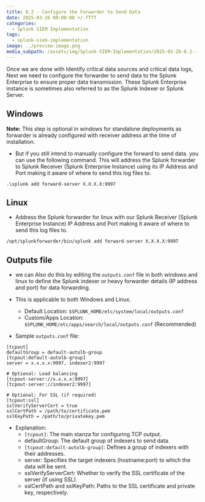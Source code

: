 ```yaml
---
title: 8.2 - Configure the Forwarder to Send Data
date: 2025-03-26 00:00:00 +/-TTTT
categories:
  - Splunk SIEM Implementation
tags:
  - splunk-siem-implementation
image: ../preview-image.png
media_subpath: /assets/img/Splunk-SIEM-Implementation/2025-03-26-8.2---Configure-the-Forwarder-to-Send-Data/
---
```

   
Once we are done with Identify critical data sources and critical data logs, Next we need to configure the forwarder to send data to the Splunk Enterprise to ensure proper data transmission. These Splunk Enterprise instance is sometimes also referred to as the Splunk Indexer or Splunk Server.

## Windows

**Note:** This step is optional in windows for standalone deployments as forwarder is already configured with receiver address at the time of installation.

- But if you still intend to manually configure the forward to send data. you can use the following command. This will address the Splunk forwarder to Splunk Receiver (Splunk Enterprise Instance) using its IP Address and Port making it aware of where to send this log files to.

```
.\splunk add forward-server X.X.X.X:9997
```

## Linux

- Address the Splunk forwarder for linux with our Splunk Receiver (Splunk Enterprise Instance) IP Address and Port making it aware of where to send this log files to.

```
/opt/splunkforwarder/bin/splunk add forward-server X.X.X.X:9997
```
  
## Outputs file

- we can Also do this by editing the `outputs.conf` file in both windows and linux to define the Splunk indexer or heavy forwarder details (IP address and port) for data forwarding. 
- This is applicable to both Windows and Linux.
	- Default Location: `$SPLUNK_HOME/etc/system/local/outputs.conf`    
	- Custom/Apps Location: `$SPLUNK_HOME/etc/apps/search/local/outputs.conf` (Recommended)

- Sample `outputs.conf` file:

```
[tcpout]
defaultGroup = default-autolb-group
[tcpout:default-autolb-group]
server = x.x.x.x:9997, indexer2:9997

# Optional: Load balancing
[tcpout-server://x.x.x.x:9997]
[tcpout-server://indexer2:9997]

# Optional: For SSL (if required)
[tcpout:ssl]
sslVerifyServerCert = true
sslCertPath = /path/to/certificate.pem
sslKeyPath = /path/to/privatekey.pem
```

- Explanation:
	- `[tcpout]`: The main stanza for configuring TCP output.
	- defaultGroup: The default group of indexers to send data.
	- `[tcpout:default-autolb-group]`: Defines a group of indexers with their addresses.
	- server: Specifies the target indexers (hostname:port) to which the data will be sent.
	- sslVerifyServerCert: Whether to verify the SSL certificate of the server (if using SSL).
	- sslCertPath and sslKeyPath: Paths to the SSL certificate and private key, respectively.
